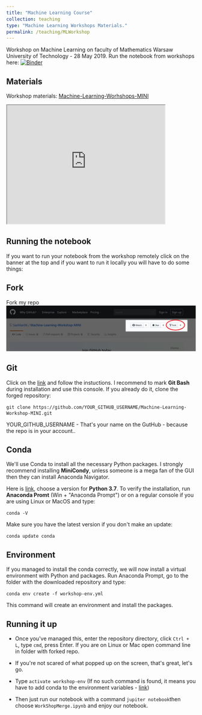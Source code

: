 ```yaml
---
title: "Machine Learning Course"
collection: teaching
type: "Machine Learning Workshops Materials."
permalink: /teaching/MLWorkshop
---
```


Workshop on Machine Learning on faculty of Mathematics Warsaw University of Technology - 28 May 2019. Run the notebook from workshops here: [![Binder](https://mybinder.org/badge_logo.svg)](https://mybinder.org/v2/gh/SaxMan96/Machine-Learning-Workshop-MINI/master?filepath=WorkShopMerge.ipynb) 

## Materials

Workshop materials: [Machine-Learning-Worhshops-MINI](https://github.com/SaxMan96/Machine-Learning-Workshop-MINI)

<iframe width="420" height="315"
src="https://www.youtube.com/embed/pKWFBZafuK8?autoplay=1">
</iframe>


## Running the notebook

If you want to run your notebook from the workshop remotely click on the banner at the top and if you want to run it locally you will have to do some things:

## Fork

Fork my repo
![Fork](https://github.com/SaxMan96/Machine-Learning-Workshop-MINI/blob/master/images/Fork.png?raw=true)

## Git

Click on the [link](https://git-scm.com/downloads) and follow the instuctions. I recommend to mark **Git Bash** during installation and use this console. If you already do it, clone the forged repository:

```
git clone https://github.com/YOUR_GITHUB_USERNAME/Machine-Learning-Workshop-MINI.git
```
YOUR_GITHUB_USERNAME - That's your name on the GutHub - because the repo is in your account..

## Conda

We'll use Conda to install all the necessary Python packages. I strongly recommend installing **MiniCondy**, unless someone is a mega fan of the GUI then they can install Anaconda Navigator.

Here is [link](https://docs.conda.io/en/latest/miniconda.html), choose a version for **Python 3.7**. To verify the installation, run **Anaconda Promt** (Win + "Anaconda Prompt") or on a regular console if you are using Linux or MacOS and type:

```
conda -V
```

Make sure you have the latest version if you don't make an update:

```
conda update conda
```

## Environment

If you managed to install the conda correctly, we will now install a virtual environment with Python and packages. Run Anaconda Prompt, go to the folder with the downloaded repository and type:

```
conda env create -f workshop-env.yml
```

This command will create an environment and install the packages.

## Running it up

- Once you've managed this, enter the repository directory, click `Ctrl + L`, type `cmd`, press Enter. If you are on Linux or Mac open command line in folder with forked repo.

- If you're not scared of what popped up on the screen, that's great, let's go. 

- Type ``activate workshop-env`` (If no such command is found, it means you have to add conda to the environment variables - [link](https://stackoverflow.com/questions/44597662/conda-command-is-not-recognized-on-windows-10)) 

- Then just run our notebook with a command `jupiter notebook`then choose `WorkShopMerge.ipynb` and enjoy our notebook.